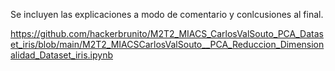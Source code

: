 Se incluyen las explicaciones a modo de comentario y conlcusiones al final.

https://github.com/hackerbrunito/M2T2_MIACS_CarlosValSouto_PCA_Dataset_iris/blob/main/M2T2_MIACSCarlosValSouto__PCA_Reduccion_Dimensionalidad_Dataset_iris.ipynb
